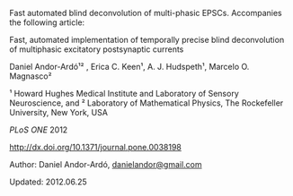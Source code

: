 Fast automated blind deconvolution of multi-phasic EPSCs.
Accompanies the following article:

Fast, automated implementation of temporally precise blind deconvolution of multiphasic excitatory postsynaptic currents

Daniel Andor-Ardó¹² , Erica C. Keen¹, A. J. Hudspeth¹, Marcelo O. Magnasco²

¹ Howard Hughes Medical Institute and Laboratory of Sensory Neuroscience, and
² Laboratory of Mathematical Physics, The Rockefeller University, New York, USA

*PLoS ONE* 2012

http://dx.doi.org/10.1371/journal.pone.0038198

Author: Daniel Andor-Ardó, danielandor@gmail.com

Updated: 2012.06.25